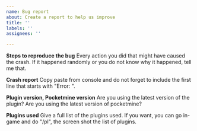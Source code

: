 ```yaml
---
name: Bug report
about: Create a report to help us improve
title: ''
labels: ''
assignees: ''

---
```


**Steps to reproduce the bug**
Every action you did that might have caused the crash. If it happened randomly or you do not know why it happened, tell me that.

**Crash report**
Copy paste from console and do not forget to include the first line that starts with "Error: ".

**Plugin version, Pocketmine version**
Are you using the latest version of the plugin?
Are you using the latest version of pocketmine?

**Plugins used**
Give a full list of the plugins used. If you want, you can go in-game and do "/pl", the screen shot the list of plugins.
